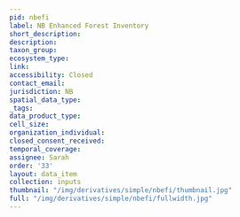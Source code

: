 ```yaml
---
pid: nbefi
label: NB Enhanced Forest Inventory
short_description: 
description: 
taxon_group: 
ecosystem_type: 
link: 
accessibility: Closed
contact_email: 
jurisdiction: NB
spatial_data_type: 
_tags: 
data_product_type: 
cell_size: 
organization_individual: 
closed_consent_received: 
temporal_coverage: 
assignee: Sarah
order: '33'
layout: data_item
collection: inputs
thumbnail: "/img/derivatives/simple/nbefi/thumbnail.jpg"
full: "/img/derivatives/simple/nbefi/fullwidth.jpg"
---
```

